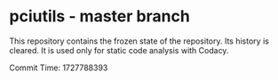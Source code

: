 # pciutils - master branch

This repository contains the frozen state of the repository.
Its history is cleared. It is used only for static code
analysis with Codacy.

Commit Time: 1727788393